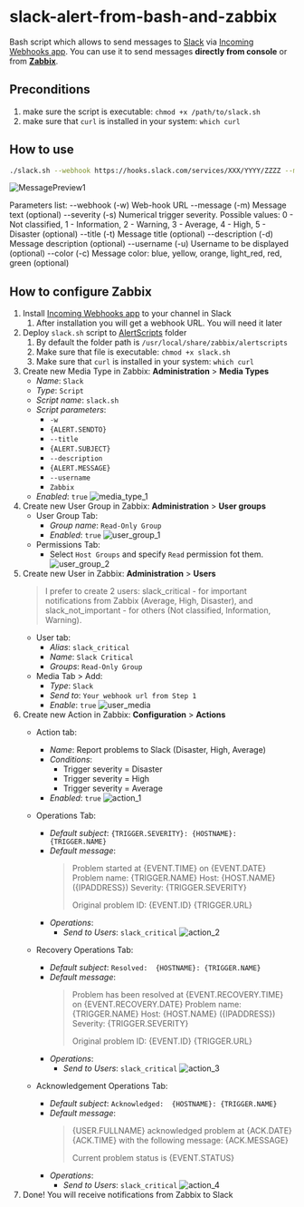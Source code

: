 # slack-alert-from-bash-and-zabbix
Bash script which allows to send messages to [Slack](https://slack.com/) via [Incoming Webhooks app](https://slack.com/apps/A0F7XDUAZ-incoming-webhooks). 
You can use it to send messages **directly from console** or from **[Zabbix](https://www.zabbix.com/)**.

## Preconditions

1. make sure the script is executable: `chmod +x /path/to/slack.sh`
2. make sure that `curl` is installed in your system: `which curl`

## How to use
```bash
./slack.sh --webhook https://hooks.slack.com/services/XXX/YYYY/ZZZZ --message "Message" --severity 3 --title 'Title' --description 'Some Description' --username 'James Bond'
```    
![MessagePreview1](https://raw.githubusercontent.com/yuri-karpovich/slack-alert-from-bash-and-zabbix/master/images/MessagePreview1.png)

Parameters list:
--webhook (-w)      Web-hook URL
--message (-m)      Message text (optional)
--severity (-s)     Numerical trigger severity. Possible values: 0 - Not classified, 1 - Information, 2 - Warning, 3 - Average, 4 - High, 5 - Disaster (optional)
--title (-t)        Message title (optional)
--description (-d)  Message description (optional)
--username (-u)     Username to be displayed (optional)
--color (-c)        Message color: blue, yellow, orange, light_red, red, green (optional)

## How to configure Zabbix
1. Install [Incoming Webhooks app](https://slack.com/apps/A0F7XDUAZ-incoming-webhooks) to your channel in Slack
    1. After installation you will get a webhook URL. You will need it later
2. Deploy `slack.sh` script to [AlertScripts](https://www.zabbix.com/documentation/3.4/manual/config/notifications/media/script) folder
    1. By default the folder path is `/usr/local/share/zabbix/alertscripts`
    2. Make sure that file is executable: `chmod +x slack.sh`
    3. Make sure that `curl` is installed in your system: `which curl`
3. Create new Media Type in Zabbix: **Administration** > **Media Types**
    - _Name_: `Slack`
    - _Type_: `Script`
    - _Script name_: `slack.sh `
    - _Script parameters_: 
        - `-w`
        - `{ALERT.SENDTO}`
        - `--title`
        - `{ALERT.SUBJECT}`
        - `--description`
        - `{ALERT.MESSAGE}`
        - `--username`
        - `Zabbix`
    - _Enabled_: `true`
    ![media_type_1](https://raw.githubusercontent.com/yuri-karpovich/slack-alert-from-bash-and-zabbix/master/images/media_type_1.png)
4. Create new User Group in Zabbix: **Administration** > **User groups**
    - User Group Tab:
        - _Group name_: `Read-Only Group`
        - _Enabled_: `true`
        ![user_group_1](https://raw.githubusercontent.com/yuri-karpovich/slack-alert-from-bash-and-zabbix/master/images/user_group_1.png)
    - Permissions Tab:
        - Select `Host Groups` and specify `Read` permission fot them.
        ![user_group_2](https://raw.githubusercontent.com/yuri-karpovich/slack-alert-from-bash-and-zabbix/master/images/user_group_2.png) 
5. Create new User in Zabbix: **Administration** > **Users**
    > I prefer to create 2 users: slack_critical - for important notifications from Zabbix (Average, High, Disaster), and slack_not_important - for others (Not classified, Information, Warning). 
    - User tab:
        - _Alias_: `slack_critical`
        - _Name_: `Slack Critical`
        - _Groups_: `Read-Only Group`
    - Media Tab > Add:
        - _Type_: `Slack`
        - _Send to_: `Your webhook url from Step 1`
        - _Enable_: `true`
        ![user_media](https://raw.githubusercontent.com/yuri-karpovich/slack-alert-from-bash-and-zabbix/master/images/user_media.png)
6. Create new Action in Zabbix: **Configuration** > **Actions**
    - Action tab:
        - _Name_: Report problems to Slack (Disaster, High, Average)
        - _Conditions_: 
            - Trigger severity = Disaster 
            - Trigger severity = High 
            - Trigger severity = Average
        - _Enabled_: `true`
        ![action_1](https://raw.githubusercontent.com/yuri-karpovich/slack-alert-from-bash-and-zabbix/master/images/action_1.png)

    - Operations Tab:
        - _Default subject_: `{TRIGGER.SEVERITY}: {HOSTNAME}: {TRIGGER.NAME}`
        - _Default message_: 
            > Problem started at {EVENT.TIME} on {EVENT.DATE}
              Problem name: {TRIGGER.NAME}
              Host: {HOST.NAME}  ({IPADDRESS})
              Severity: {TRIGGER.SEVERITY}
            > 
            > Original problem ID: {EVENT.ID} {TRIGGER.URL} 
        - _Operations_:
            - _Send to Users_: `slack_critical`
        ![action_2](https://raw.githubusercontent.com/yuri-karpovich/slack-alert-from-bash-and-zabbix/master/images/action_2.png)

    - Recovery Operations Tab:
        - _Default subject_: `Resolved:  {HOSTNAME}: {TRIGGER.NAME}`
        - _Default message_: 
            > Problem has been resolved at {EVENT.RECOVERY.TIME} on {EVENT.RECOVERY.DATE}
              Problem name: {TRIGGER.NAME}
              Host: {HOST.NAME} ({IPADDRESS})
              Severity: {TRIGGER.SEVERITY}
            >  
            > Original problem ID: {EVENT.ID} {TRIGGER.URL} 
        - _Operations_:
            - _Send to Users_: `slack_critical`
        ![action_3](https://raw.githubusercontent.com/yuri-karpovich/slack-alert-from-bash-and-zabbix/master/images/action_3.png)
    - Acknowledgement Operations Tab:
        - _Default subject_: `Acknowledged:  {HOSTNAME}: {TRIGGER.NAME}`
        - _Default message_: 
            > {USER.FULLNAME} acknowledged problem at {ACK.DATE} {ACK.TIME} with the following message:
              {ACK.MESSAGE}
            >  
            > Current problem status is {EVENT.STATUS} 
        - _Operations_:
            - _Send to Users_: `slack_critical`
        ![action_4](https://raw.githubusercontent.com/yuri-karpovich/slack-alert-from-bash-and-zabbix/master/images/action_4.png)
7. Done! You will receive notifications from Zabbix to Slack
